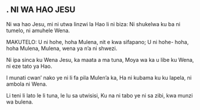 ## . NI WA HAO JESU

Ni wa hao Jesu, mi ni utwa linzwi la Hao li ni biza:
Ni shukelwa ku ba ni tumelo, ni amuhele Wena.

MAKUTELO:
U ni hohe, hoha Mulena, nit e kwa sifapano;
U ni hohe- hoha, hoha Mulena, Mulena, wena ya n’a ni shwezi.


Ni ipa sinca ku Wena Jesu, ka maata a ma tuna,
Moya wa ka u libe ku Wena, ni eze tato ya Hao.


I munati cwan’ nako ye ni li fa pila Mulen’a ka,
Ha ni kubama ku ku lapela, ni ambola ni Wena.


Li teni li lato le li tuna, le lu sa utwisisi,
Ku na ni tabo ye ni sa zibi, kwa munzi wa bulena.


